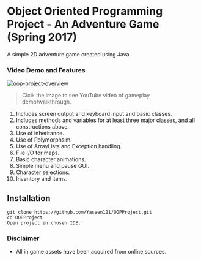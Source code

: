 # Object Oriented Programming Project - An Adventure Game (Spring 2017)

A simple 2D adventure game created using Java.

### Video Demo and Features

[![oop-project-overview](http://img.youtube.com/vi/DU24WfukIw8/0.jpg)](https://www.youtube.com/watch?v=DU24WfukIw8&feature=youtu.be "Object Oriented Programming Project - 2D Adventure Game")
>Clcik the image to see YouTube video of gameplay demo/walkthrough. 

1. Includes screen output and keyboard input and basic classes.
2. Includes methods and variables for at least three major classes, and all constructions above.
3. Use of inheritance.
4. Use of Polymorphsim.
5. Use of ArrayLists and Exception handling.
6. File I/O for maps. 
7. Basic character animations.
8. Simple menu and pause GUI.
9. Character selections.
10. Inventory and items.


## Installation

```
git clone https://github.com/Yaseen121/OOPProject.git
cd OOPProject
Open project in chosen IDE.
```

### Disclaimer    
 - All in game assets have been acquired from online sources. 
